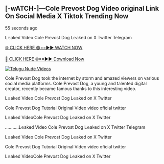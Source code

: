 ## [-wATCH-]—Cole Prevost Dog Video original Link On Social Media X Tiktok Trending Now


55 seconds ago

L𝚎aked Video Cole Prevost Dog L𝚎aked on X Twitter Telegram

[🌐 CLICK HERE 🟢==►► WATCH NOW](https://azvirallink.blogspot.com/2025/01/viral-video-new-year-2025.html)

[🔴 CLICK HERE 🌐==►► Download Now](https://azvirallink.blogspot.com/2025/01/viral-video-new-year-2025.html)

[![Telugu Nude Videos](https://i.imgur.com/6ooyjBv.gif)](https://azvirallink.blogspot.com/2025/01/viral-video-new-year-2025.html)

Cole Prevost Dog took the internet by storm and amazed viewers on various social media platforms. Cole Prevost Dog, a young and talented digital creator, recently became famous thanks to this interesting video.

L𝚎aked Video Cole Prevost Dog L𝚎aked on X Twitter

Cole Prevost Dog Tutorial Original Video video oficial twitter

L𝚎aked VideoCole Prevost Dog L𝚎aked on X Twitter

...........L𝚎aked Video Cole Prevost Dog L𝚎aked on X Twitter Telegram

L𝚎aked Video Cole Prevost Dog L𝚎aked on X Twitter

Cole Prevost Dog Tutorial Original Video video oficial twitter

L𝚎aked VideoCole Prevost Dog L𝚎aked on X Twitter